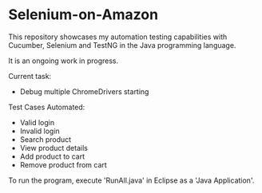 # Selenium-on-Amazon
This repository showcases my automation testing capabilities with Cucumber, Selenium and TestNG in the Java programming language. 

It is an ongoing work in progress.

Current task: 
- Debug multiple ChromeDrivers starting

Test Cases Automated:
- Valid login
- Invalid login
- Search product
- View product details
- Add product to cart
- Remove product from cart

To run the program, execute 'RunAll.java' in Eclipse as a 'Java Application'.
